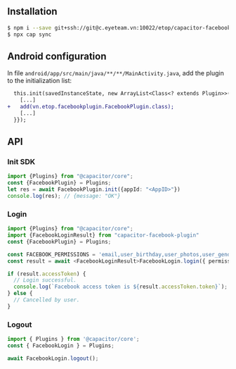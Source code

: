 ## Installation

```bash
$ npm i --save git+ssh://git@c.eyeteam.vn:10022/etop/capacitor-facebook-plugin.git
$ npx cap sync
```

## Android configuration

In file `android/app/src/main/java/**/**/MainActivity.java`, add the plugin to the initialization list:

```diff
  this.init(savedInstanceState, new ArrayList<Class<? extends Plugin>>() {{
    [...]
+   add(vn.etop.facebookplugin.FacebookPlugin.class);
    [...]
  }});
```

## API

### Init SDK
```ts
import {Plugins} from "@capacitor/core";
const {FacebookPlugin} = Plugins;
let res = await FacebookPlugin.init({appId: "<AppID>"})
console.log(res); // {message: "OK"}
```

### Login

```ts
import {Plugins} from "@capacitor/core";
import {FacebookLoginResult} from "capacitor-facebook-plugin"
const {FacebookPlugin} = Plugins;

const FACEBOOK_PERMISSIONS = 'email,user_birthday,user_photos,user_gender';
const result = await <FacebookLoginResult>FacebookLogin.login({ permissions: FACEBOOK_PERMISSIONS });

if (result.accessToken) {
  // Login successful.
  console.log(`Facebook access token is ${result.accessToken.token}`);
} else {
  // Cancelled by user.
}
```

### Logout

```ts
import { Plugins } from '@capacitor/core';
const { FacebookLogin } = Plugins;

await FacebookLogin.logout();
```